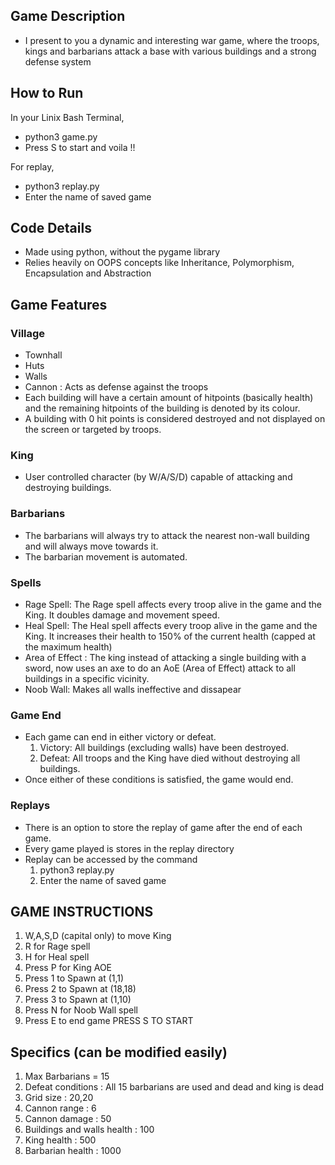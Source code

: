 ## Game Description
- I present to you a dynamic and interesting war game, where the troops, kings and 
  barbarians attack a base with various buildings and a strong defense system

## How to Run
In your Linix Bash Terminal, 
- python3 game.py
- Press S to start
and voila !!

For replay,
- python3 replay.py
- Enter the name of saved game

## Code Details
- Made using python, without the pygame library 
- Relies heavily on OOPS concepts like Inheritance, Polymorphism,
  Encapsulation and Abstraction

## Game Features

### Village
- Townhall
- Huts 
- Walls
- Cannon :
    Acts as defense against the troops
- Each building will have a certain amount of hitpoints (basically health) 
  and the remaining hitpoints of the building is denoted by its colour.
- A building with 0 hit points is considered destroyed and not
  displayed on the screen or targeted by troops.

### King
- User controlled character (by W/A/S/D) capable of attacking and destroying buildings.

### Barbarians
- The barbarians will always try to attack the nearest non-wall building and 
  will always move towards it. 
- The barbarian movement is automated.

### Spells
- Rage Spell:
  The Rage spell affects every troop alive in the game and the King.
  It doubles damage and movement speed.
- Heal Spell:
  The Heal spell affects every troop alive in the game and the King.
  It increases their health to 150% of the current health (capped at the maximum health)
- Area of Effect :
  The king  instead of attacking a single building with a sword, now uses an
  axe to do an AoE (Area of Effect) attack to all buildings in a specific vicinity.
- Noob Wall:
  Makes all walls ineffective and dissapear

### Game End 
- Each game can end in either victory or defeat.
  1. Victory: All buildings (excluding walls) have been destroyed.
  2. Defeat: All troops and the King have died without destroying all buildings.
- Once either of these conditions is satisfied, the game would end.

### Replays
- There is an option to store the replay of game after the end of each game.
- Every game played is stores in the replay directory
- Replay can be accessed by the command
  1. python3 replay.py
  2. Enter the name of saved game


## GAME INSTRUCTIONS

1. W,A,S,D (capital only) to move King
2. R for Rage spell
3. H for Heal spell
4. Press P for King AOE
5. Press 1 to Spawn at (1,1)
6. Press 2 to Spawn at (18,18)
7. Press 3 to Spawn at (1,10)
8. Press N for Noob Wall spell
9. Press E to end game
PRESS S TO START

## Specifics (can be modified easily)
1. Max Barbarians = 15
2. Defeat conditions : All 15 barbarians are used and dead and king is dead
3. Grid size : 20,20
4. Cannon range : 6
5. Cannon damage : 50
7. Buildings and walls health : 100
8. King health : 500
9. Barbarian health : 1000
